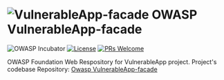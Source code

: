 # ![VulnerableApp-facade](https://raw.githubusercontent.com/SasanLabs/VulnerableApp/master/docs/logos/Coloured/iconColoured.png) OWASP VulnerableApp-facade 
![OWASP Incubator](https://img.shields.io/badge/owasp-incubator-blue.svg) [![License](https://img.shields.io/badge/License-Apache%202.0-blue.svg)](https://opensource.org/licenses/Apache-2.0) [![PRs Welcome](https://img.shields.io/badge/PRs-welcome-brightgreen.svg?style=flat-square)](http://makeapullrequest.com)

OWASP Foundation Web Respository for VulnerableApp project. Project's codebase Repository: [Owasp VulnerableApp-facade](https://github.com/SasanLabs/VulnerableApp-facade)

